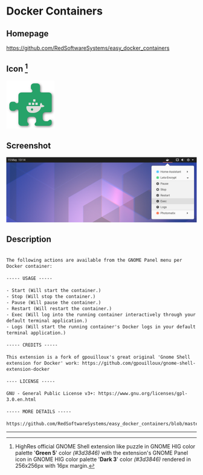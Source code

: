 # Docker Containers

## Homepage

https://github.com/RedSoftwareSystems/easy_docker_containers

## Icon [^1]

<img src="./resources/extensions.gnome.org.png" alt="Screenshot" style="zoom:50%;" />

## Screenshot

![screenshot](./resources/screenshot.png)

## Description

```A GNOME Shell extension (GNOME Panel applet) to be able to generally control your available Docker containers.

The following actions are available from the GNOME Panel menu per Docker container:

----- USAGE -----

- Start (Will start the container.)
- Stop (Will stop the container.)
- Pause (Will pause the container.)
- Restart (Will restart the container.)
- Exec (Will log into the running container interactively through your default terminal application.)
- Logs (Will start the running container's Docker logs in your default terminal application.)

----- CREDITS -----

This extension is a fork of gpouilloux's great original 'Gnome Shell extension for Docker' work: https://github.com/gpouilloux/gnome-shell-extension-docker

---- LICENSE -----

GNU - General Public License v3+: https://www.gnu.org/licenses/gpl-3.0.en.html

----- MORE DETAILS -----

https://github.com/RedSoftwareSystems/easy_docker_containers/blob/master/README.md
```

---

[^1]: HighRes official GNOME Shell extension like puzzle in GNOME HIG color palette '**Green 5**' color *(#3d3846)* with the extension's GNOME Panel icon in GNOME HIG color palette '**Dark 3**' color *(#3d3846)* rendered in 256x256px with 16px margin.